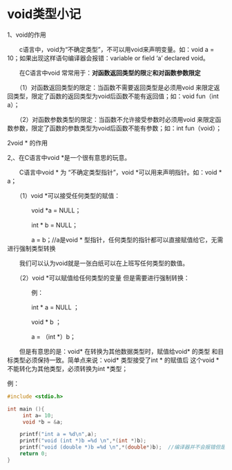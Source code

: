 # void类型小记

1、void的作用

　　c语言中，void为“不确定类型”，不可以用void来声明变量。如：void a = 10；如果出现这样语句编译器会报错：variable or field ‘a’ declared void。

　　在C语言中void 常常用于：**对函数返回类型的限**定**和对函数参数限定**　　

　　（1）对函数返回类型的限定：当函数不需要返回类型是必须用void 来限定返回类型，限定了函数的返回类型为void后函数不能有返回值；如：void fun（int a）；

　　（2）对函数参数类型的限定：当函数不允许接受参数时必须用void 来限定函数参数，限定了函数的参数类型为void后函数不能有参数；如：int fun（void）；

2void * 的作用

2,、在C语言中void *是一个很有意思的玩意。

　　C语言中void * 为 “不确定类型指针”，void *可以用来声明指针。如：void * a；

　　（1）void *可以接受任何类型的赋值：

　　　　void *a = NULL；

　　　　int * b = NULL；

　　　　a = b；//a是void * 型指针，任何类型的指针都可以直接赋值给它，无需进行强制类型转换

　　我们可以认为void就是一张白纸可以在上班写任何类型的数值。

　　（2）void *可以赋值给任何类型的变量 但是需要进行强制转换：

　　　　例：

　　　　int * a = NULL ；

　　　　void * b ；

　　　　a = （int *）b；

　　但是有意思的是：void* 在转换为其他数据类型时，赋值给void* 的类型 和目标类型必须保持一致。简单点来说：void* 类型接受了int * 的赋值后 这个void * 不能转化为其他类型，必须转换为int *类型；

例：

```c
#include <stdio.h>

int main (){
     int a= 10;
     void *b = &a;

    printf("int a = %d\n",a);
    printf("void (int *)b =%d \n",*(int *)b);
    printf("void (double *)b =%d \n",*(double*)b);  //编译器并不会报错但是其结果却有点出人意料
    return 0;
}
```

